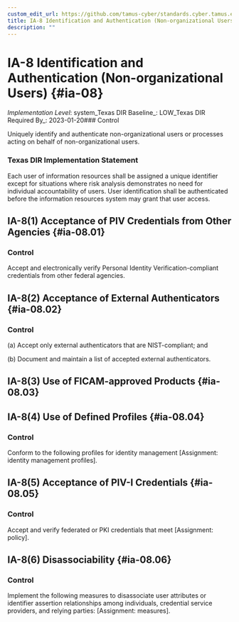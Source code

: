 ```yaml
---
custom_edit_url: https://github.com/tamus-cyber/standards.cyber.tamus.edu/tree/main/static/content/tamus.edu/TAMUS_profile.xml
title: IA-8 Identification and Authentication (Non-organizational Users)
description: ""
---
```


# IA-8 Identification and Authentication (Non-organizational Users) {#ia-08}

_Implementation Level_: system_Texas DIR Baseline_: LOW_Texas DIR Required By_: 2023-01-20### Control

Uniquely identify and authenticate non-organizational users or processes acting on behalf of non-organizational users.

### Texas DIR Implementation Statement

Each user of information resources shall be assigned a unique identifier except for situations where risk analysis demonstrates no need for individual accountability of users. User identification shall be authenticated before the information resources system may grant that user access.

## IA-8(1) Acceptance of PIV Credentials from Other Agencies {#ia-08.01}

### Control

Accept and electronically verify Personal Identity Verification-compliant credentials from other federal agencies.

## IA-8(2) Acceptance of External Authenticators {#ia-08.02}

### Control

(a) Accept only external authenticators that are NIST-compliant; and

(b) Document and maintain a list of accepted external authenticators.

## IA-8(3) Use of FICAM-approved Products {#ia-08.03}

## IA-8(4) Use of Defined Profiles {#ia-08.04}

### Control

Conform to the following profiles for identity management [Assignment: identity management profiles].

## IA-8(5) Acceptance of PIV-I Credentials {#ia-08.05}

### Control

Accept and verify federated or PKI credentials that meet [Assignment: policy].

## IA-8(6) Disassociability {#ia-08.06}

### Control

Implement the following measures to disassociate user attributes or identifier assertion relationships among individuals, credential service providers, and relying parties: [Assignment: measures].

